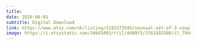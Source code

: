 ```yaml
---
title: 
date: 2020-06-01
subtitle: Digital Download
link: https://www.etsy.com/uk/listing/1192373545/unusual-set-of-3-couples-in-love-print
image: https://i.etsystatic.com/34641093/r/il/dd09f3/3763302586/il_794xN.3763302586_e1m7.jpg
---
```


